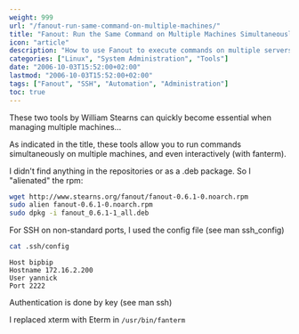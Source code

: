 ```yaml
---
weight: 999
url: "/fanout-run-same-command-on-multiple-machines/"
title: "Fanout: Run the Same Command on Multiple Machines Simultaneously"
icon: "article"
description: "How to use Fanout to execute commands on multiple servers at the same time"
categories: ["Linux", "System Administration", "Tools"]
date: "2006-10-03T15:52:00+02:00"
lastmod: "2006-10-03T15:52:00+02:00"
tags: ["Fanout", "SSH", "Automation", "Administration"]
toc: true
---
```


These two tools by William Stearns can quickly become essential when managing multiple machines...

As indicated in the title, these tools allow you to run commands simultaneously on multiple machines, and even interactively (with fanterm).

I didn't find anything in the repositories or as a .deb package. So I "alienated" the rpm:

```bash
wget http://www.stearns.org/fanout/fanout-0.6.1-0.noarch.rpm
sudo alien fanout-0.6.1-0.noarch.rpm
sudo dpkg -i fanout_0.6.1-1_all.deb
```

For SSH on non-standard ports, I used the config file (see man ssh_config)

```bash
cat .ssh/config
```

```
Host bipbip
Hostname 172.16.2.200
User yannick
Port 2222
```

Authentication is done by key (see man ssh)

I replaced xterm with Eterm in `/usr/bin/fanterm`
